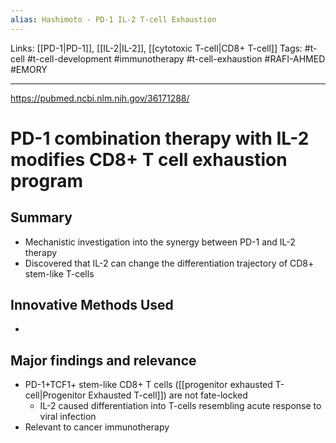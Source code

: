 ```yaml
---
alias: Hashimoto - PD-1 IL-2 T-cell Exhaustion
---
```


Links: [[PD-1|PD-1]], [[IL-2|IL-2]], [[cytotoxic T-cell|CD8+ T-cell]]
Tags: #t-cell #t-cell-development #immunotherapy #t-cell-exhaustion #RAFI-AHMED #EMORY

---

https://pubmed.ncbi.nlm.nih.gov/36171288/

# PD-1 combination therapy with IL-2 modifies CD8+ T cell exhaustion program

## Summary
- Mechanistic investigation into the synergy between PD-1 and IL-2 therapy
- Discovered that IL-2 can change the differentiation trajectory of CD8+ stem-like T-cells

## Innovative Methods Used
- 

## Major findings and relevance
- PD-1+TCF1+ stem-like CD8+ T cells ([[progenitor exhausted T-cell|Progenitor Exhausted T-cell]]) are not fate-locked
	- IL-2 caused differentiation into T-cells resembling acute response to viral infection
- Relevant to cancer immunotherapy
